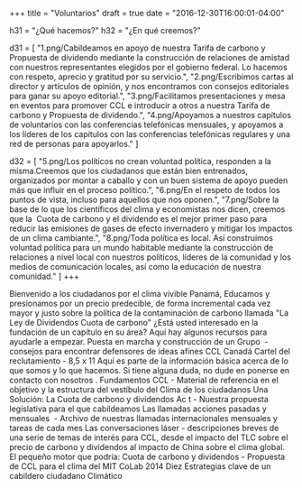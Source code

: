 +++
title = "Voluntarios"
draft = true
date = "2016-12-30T16:00:01-04:00"

h31 = "¿Qué hacemos?"
h32 = "¿En qué creemos?"

d31 = [
    "1.png/Cabildeamos en apoyo de nuestra Tarifa de carbono y Propuesta de dividendo mediante la construcción de relaciones de amistad con nuestros representantes elegidos por el gobierno federal. Lo hacemos con respeto, aprecio y gratitud por su servicio.",
    "2.png/Escribimos cartas al director y artículos de opinión, y nos encontramos con consejos editoriales para ganar su apoyo editorial.",
    "3.png/Facilitamos presentaciones y mesa en eventos para promover CCL e introducir a otros a nuestra Tarifa de carbono y Propuesta de dividendo.",
    "4.png/Apoyamos a nuestros capítulos de voluntarios con las conferencias telefónicas mensuales, y apoyamos a los líderes de los capítulos con las conferencias telefónicas regulares y una red de personas para apoyarlos."
]

d32 = [
    "5.png/Los políticos no crean voluntad política, responden a la misma.Creemos que los ciudadanos que están bien entrenados, organizados por montar a caballo y con un buen sistema de apoyo pueden más que influir en el proceso político.",
    "6.png/En el respeto de todos los puntos de vista, incluso para aquellos que nos oponen.",
    "7.png/Sobre la base de lo que los científicos del clima y economistas nos dicen, creemos que la  Cuota de carbono y el dividendo es el mejor primer paso para reducir las emisiones de gases de efecto invernadero y mitigar los impactos de un clima cambiante.",
    "8.png/Toda política es local. Así construimos voluntad política para un mundo habitable mediante la construcción de relaciones a nivel local con nuestros políticos, líderes de la comunidad y los medios de comunicación locales, así como la educación de nuestra comunidad."
]
+++


Bienvenido a los ciudadanos por el clima vivible Panamá, Educamos y presionamos por un precio predecible, de forma incremental cada vez mayor y justo sobre la política de la contaminación de carbono llamada "La Ley de Dividendos Cuota de carbono"
¿Está usted interesado en la fundación de un capítulo en su área? Aquí hay algunos recursos para ayudarle a empezar.
Puesta en marcha y construcción de un Grupo  - consejos para encontrar defensores de ideas afines
CCL Canadá Cartel del reclutamiento - 8,5 x 11
Aquí es parte de la información básica acerca de lo que somos y lo que hacemos. Si tiene alguna duda, no dude en ponerse en contacto con nosotros .
Fundamentos CCL - Material de referencia en el objetivo y la estructura del vestíbulo del Clima de los ciudadanos
Una Solución: La Cuota de carbono y dividendos Ac t - Nuestra propuesta legislativa para el que cabildeamos
Las llamadas acciones pasadas y mensuales  - Archivo de nuestras llamadas internacionales mensuales y tareas de cada mes
Las conversaciones láser - descripciones breves de una serie de temas de interés para CCL, desde el impacto del TLC sobre el precio de carbono y dividendos al impacto de China sobre el clima global.
El pequeño motor que podría: Cuota de carbono y dividendos - Propuesta de CCL para el clima del MIT CoLab 2014
Diez Estrategias clave de un cabildero ciudadano Climático
